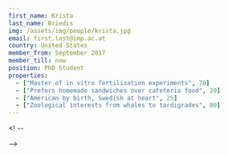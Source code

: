 ```yaml
---
first_name: Krista
last_name: Briedis
img: /assets/img/people/krista.jpg
email: first.last@imp.ac.at
country: United States
member_from: September 2017
member_till: now
position: PhD Student
properties:
  - ["Master of in vitro fertilization experiments", 70]
  - ["Prefers homemade sandwiches over cafeteria food", 20]
  - ["American by birth, Swedish at heart", 25]
  - ["Zoological interests from whales to tardigrades", 80]
---
```

<! --


-->
